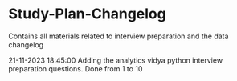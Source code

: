 # Study-Plan-Changelog

Contains all materials related to interview preparation and the data changelog

21-11-2023 18:45:00 Adding the analytics vidya python interview preparation questions. Done from 1 to 10

